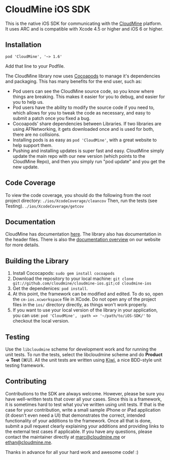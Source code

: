 CloudMine iOS SDK
=================

This is the native iOS SDK for communicating with the [CloudMine](https://cloudmine.me/) platform. It uses ARC and is compatible with Xcode 4.5 or higher and iOS 6 or higher.

Installation
------------

`pod 'CloudMine', '~> 1.6'`

Add that line to your Podfile.

The CloudMine library now uses [Cocoapods](http://cocoapods.org/) to manage it's dependencies and packaging. This has many benefits for the end user, such as:

* Pod users can see the CloudMine source code, so you know where things are breaking. This makes it easier for you to debug, and easier for you to help us.
* Pod users have the ability to modify the source code if you need to, which allows for you to tweak the code as necessary, and easy to submit a patch once you fixed a bug.
* Cocoapods' share dependencies between Libraries. If two libraries are using AFNetworking, it gets downloaded once and is used for both, there are no collisions.
* Installing pods is as easy as `pod 'CloudMine'`, with a great website to help support them.
* Pushing and installing updates is super fast and easy. CloudMine simply update the main repo with our new version (which points to the CloudMine Repo), and then you simply run "pod update" and you get the new update.

Code Coverage
-------------
To view the code coverage, you should do the following from the root project directory:
`./ios/XcodeCoverage/cleancov`
Then, run the tests (see Testing).
`./ios/XcodeCoverage/getcov`

Documentation
-------------

CloudMine has documentation [here](https://cloudmine.me/docs/ios). The library also has documentation in the header files. There is also the [documentation overview](http://cloudmine.me/developer_zone#ios/overview) on our website for more details.

Building the Library
--------------------

1. Install Cococapods: `sudo gem install cocoapods`
1. Download the repository to your local machine: `git clone git://github.com/cloudmine/cloudmine-ios.git;cd cloudmine-ios`
2. Get the dependenices: `pod install`.
3. At this point, the framework can be modified and edited. To do so, open the `cm-ios.xcworkspace` file in XCode. Do not open any of the project files in the `ios/` directory directly, as things won't work properly.
4. If you want to use your local version of the library in your application, you can use: `pod 'CloudMine', :path => '~/path/to/iOS-SDK/'` to checkout the local version.

## Testing ##
Use the `libcloudmine` scheme for development work and for running the unit tests. To run the tests, select the libcloudmine scheme and do **Product -> Test** (⌘U). All the unit tests are written using [Kiwi](https://github.com/allending/Kiwi/wiki), a nice BDD-style unit testing framework.


Contributing
------------

Contributions to the SDK are always welcome. However, please be sure you have well-written tests that cover all your cases. Since this is a framework, it is sometimes hard to test what you've written using unit tests. If that is the case for your contribution, write a small sample iPhone or iPad application (it doesn't even need a UI) that demonstrates the correct, intended functionality of your additions to the framework. Once all that is done, submit a pull request clearly explaining your additions and providing links to the external test cases if applicable. If you have any questions, please contact the maintainer directly at marc@cloudmine.me or ethan@cloudmine.me.

Thanks in advance for all your hard work and awesome code! :)

